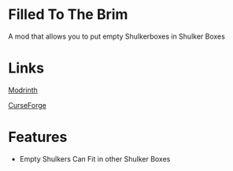 # Filled To The Brim

A mod that allows you to put empty Shulkerboxes in Shulker Boxes

# Links
[Modrinth](https://modrinth.com/mod/filledtothebrim)

[CurseForge](https://www.curseforge.com/minecraft/mc-mods/filled-to-the-brim)


# Features

- Empty Shulkers Can Fit in other Shulker Boxes



